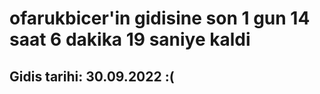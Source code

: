 # ofarukbicer'in gidisine son 1 gun 14 saat 6 dakika 19 saniye kaldi

## Gidis tarihi: 30.09.2022 :(